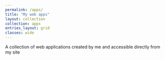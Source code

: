 ```yaml
---
permalink: /apps/
title: "My web apps"
layout: collection
collection: apps
entries_layout: grid
classes: wide
---
```

A collection of web applications created by me and accessible directly from my site
